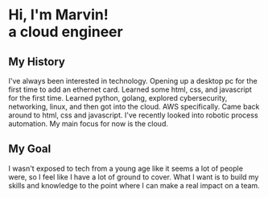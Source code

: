<h1>Hi, I'm Marvin! <br>a cloud engineer</h1>

<h2>My History</h2>

<p>I've always been interested in technology.  Opening up a desktop pc for the first time to add an ethernet card.  Learned some html, css, and javascript for the first time. Learned python, golang, explored cybersecurity, networking, linux, and then got into the cloud.  AWS specifically.  Came back around to html, css and javascript. I've recently looked into robotic process automation.  My main focus for now is the cloud.</p> 

<h2>My Goal</h2>
<p>I wasn't exposed to tech from a young age like it seems a lot of people were, so I feel like I have a lot of ground to cover.  What I want is to build my skills and knowledge to the point where I can make a real impact on a team.   </p>
